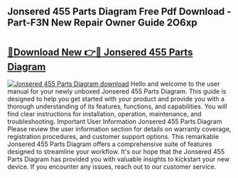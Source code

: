 ## Jonsered 455 Parts Diagram Free Pdf Download - Part-F3N New Repair Owner Guide 2O6xp

# <h2><a href="http://dfij0zt.blite.top/?on=Jonsered+455+Parts+Diagram">🔗Download New 👉🔴 Jonsered 455 Parts Diagram</a></h2>

[![Jonsered 455 Parts Diagram download](https://i.imgur.com/lujVjoI.png)](http://dfij0zt.blite.top/?on=Jonsered+455+Parts+Diagram)
Hello and welcome to the user manual for your newly unboxed Jonsered 455 Parts Diagram. This guide is designed to help you get started with your product and provide you with a thorough understanding of its features, functions, and capabilities. You will find clear instructions for installation, operation, maintenance, and troubleshooting. Important User Information Jonsered 455 Parts Diagram Please review the user information section for details on warranty coverage, registration procedures, and customer support options. This remarkable Jonsered 455 Parts Diagram offers a comprehensive suite of features designed to streamline your workflow. It's our hope that the Jonsered 455 Parts Diagram has provided you with valuable insights to kickstart your new device. If you encounter any issues, reach out to our customer service.
